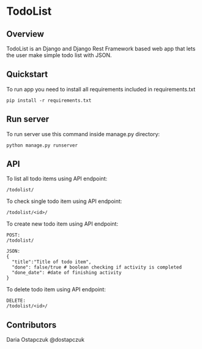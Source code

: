 # TodoList

## Overview
TodoList is an Django and Django Rest Framework based web app that lets the user make simple todo list with JSON. 
## Quickstart
To run app you need to install all requirements included in requirements.txt

    pip install -r requirements.txt


## Run server
To run server use this command inside manage.py directory:

    python manage.py runserver

## API
To list all todo items using API endpoint:

    /todolist/

To check single todo item using API endpoint:

    /todolist/<id>/

To create new todo item using API endpoint:
    
    POST:
    /todolist/
    
    JSON:
    {
      "title":"Title of todo item",
      "done": false/true # boolean checking if activity is completed
      "done_date": #date of finishing activity
    }
    
To delete todo item using API endpoint:

    DELETE:
    /todolist/<id>/

## Contributors
Daria Ostapczuk @dostapczuk 
